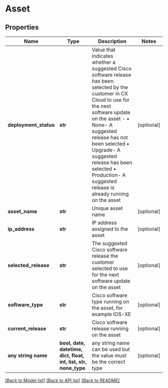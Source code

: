 # Asset


## Properties
Name | Type | Description | Notes
------------ | ------------- | ------------- | -------------
**deployment_status** | **str** | Value that indicates whether a suggested Cisco software release has been selected by the customer in CX Cloud to use for the next software update on the asset - • None- A suggested release has not been selected • Upgrade- A suggested release has been selected • Production- A suggested release is already running on the asset | [optional] 
**asset_name** | **str** | Unique asset name | [optional] 
**ip_address** | **str** | IP address assigned to the asset | [optional] 
**selected_release** | **str** | The suggested Cisco software release the customer selected to use for the next software update on the asset | [optional] 
**software_type** | **str** | Cisco software type running on the asset, for example IOS-XE | [optional] 
**current_release** | **str** | Cisco software release running on the asset | [optional] 
**any string name** | **bool, date, datetime, dict, float, int, list, str, none_type** | any string name can be used but the value must be the correct type | [optional]

[[Back to Model list]](../README.md#documentation-for-models) [[Back to API list]](../README.md#documentation-for-api-endpoints) [[Back to README]](../README.md)


